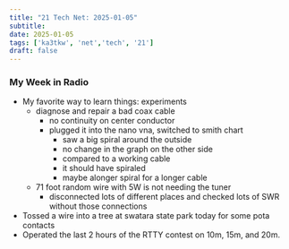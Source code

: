 ```yaml
---
title: "21 Tech Net: 2025-01-05"
subtitle:
date: 2025-01-05
tags: ['ka3tkw', 'net','tech', '21']
draft: false
---
```


### My Week in Radio
- My favorite way to learn things: experiments
  - diagnose and repair a bad coax cable
    - no continuity on center conductor
    - plugged it into the nano vna, switched to smith chart
      - saw a big spiral around the outside
      - no change in the graph on the other side
      - compared to a working cable
      - it should have spiraled
      - maybe alonger spiral for a longer cable
  - 71 foot random wire with 5W is not needing the tuner
    - disconnected lots of different places
      and checked lots of SWR without those connections
- Tossed a wire into a tree at swatara state park today
  for some pota contacts
- Operated the last 2 hours of the RTTY contest on 10m, 15m, and 20m.

<!--more-->
